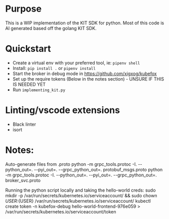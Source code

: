 # Purpose
This is a WIP implementation of the KIT SDK for python. Most of this code is AI generated
based off the golang KIT SDK.


# Quickstart
- Create a virtual env with your preferred tool, ie: `pipenv shell`
- Install: `pip install .` or `pipenv install`
- Start the broker in debug mode in <https://github.com/xigxog/kubefox>
- Set up the require tokens (Below in the notes section) - UNSURE IF THIS IS NEEDED YET
- Run `implementing_kit.py`


# Linting/vscode extensions
- Black linter
- isort

# Notes:


Auto-generate files from .proto
python -m grpc_tools.protoc -I. --python_out=. --pyi_out=. --grpc_python_out=. protobuf_msgs.proto
python -m grpc_tools.protoc -I. --python_out=. --pyi_out=. --grpc_python_out=. broker_svc.proto


Running the python script locally and taking the hello-world creds:
sudo mkdir -p /var/run/secrets/kubernetes.io/serviceaccount/ && sudo chown ${USER}:${USER} /var/run/secrets/kubernetes.io/serviceaccount/
kubectl create token -n kubefox-debug hello-world-frontend-976e059 > /var/run/secrets/kubernetes.io/serviceaccount/token